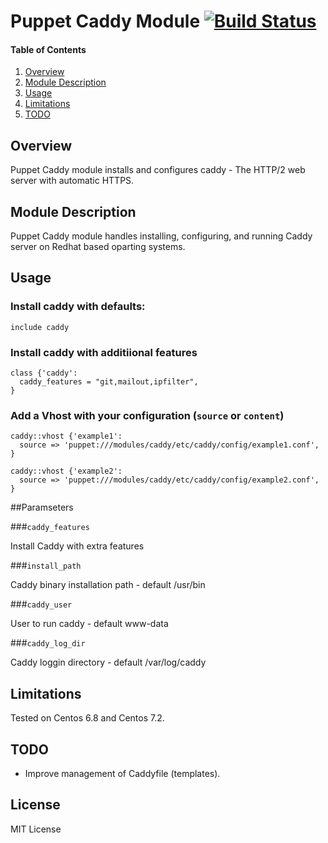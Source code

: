 # Puppet Caddy Module [![Build Status](https://travis-ci.org/CommanderK5/puppet-caddy.svg?branch=master)](https://travis-ci.org/CommanderK5/puppet-caddy)

#### Table of Contents

1. [Overview](#overview)
2. [Module Description](#module-description)
3. [Usage](#usage)
4. [Limitations](#limitations)
5. [TODO](#TODO)

## Overview

Puppet Caddy module installs and configures caddy - The HTTP/2 web server with automatic HTTPS.

## Module Description

Puppet Caddy module handles installing, configuring, and running Caddy server on Redhat based oparting systems.

## Usage

### Install caddy with defaults:

```puppet
include caddy
```

### Install caddy with additiional features

```puppet
class {'caddy':
  caddy_features = "git,mailout,ipfilter",
}
```

### Add a Vhost with your configuration (```source``` or ```content```)

```puppet
caddy::vhost {'example1':
  source => 'puppet:///modules/caddy/etc/caddy/config/example1.conf',
}

caddy::vhost {'example2':
  source => 'puppet:///modules/caddy/etc/caddy/config/example2.conf',
}
```

##Paramseters

###```caddy_features```

Install Caddy with extra features

###```install_path```

Caddy binary installation path - default /usr/bin

###```caddy_user```

User to run caddy - default www-data

###```caddy_log_dir```

Caddy loggin directory - default /var/log/caddy

## Limitations

Tested on Centos 6.8 and Centos 7.2.

## TODO

* Improve management of Caddyfile (templates).

## License

MIT License
